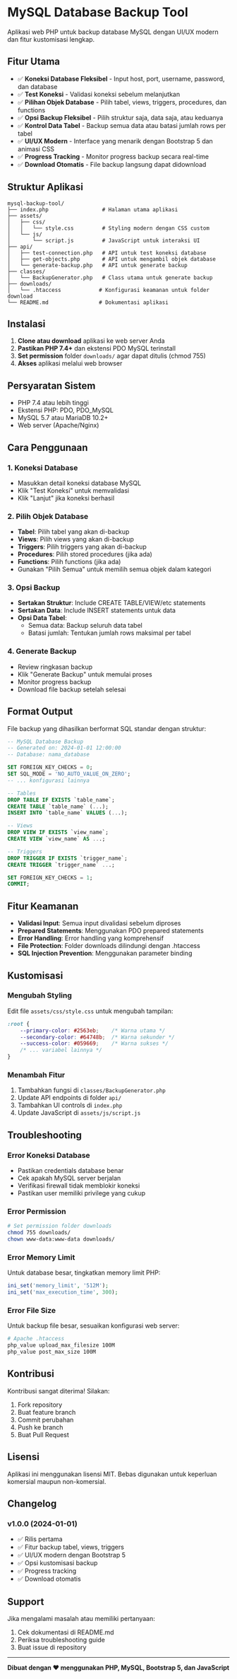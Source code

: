 # MySQL Database Backup Tool

Aplikasi web PHP untuk backup database MySQL dengan UI/UX modern dan fitur kustomisasi lengkap.

## Fitur Utama

- ✅ **Koneksi Database Fleksibel** - Input host, port, username, password, dan database
- ✅ **Test Koneksi** - Validasi koneksi sebelum melanjutkan
- ✅ **Pilihan Objek Database** - Pilih tabel, views, triggers, procedures, dan functions
- ✅ **Opsi Backup Fleksibel** - Pilih struktur saja, data saja, atau keduanya
- ✅ **Kontrol Data Tabel** - Backup semua data atau batasi jumlah rows per tabel
- ✅ **UI/UX Modern** - Interface yang menarik dengan Bootstrap 5 dan animasi CSS
- ✅ **Progress Tracking** - Monitor progress backup secara real-time
- ✅ **Download Otomatis** - File backup langsung dapat didownload

## Struktur Aplikasi

```
mysql-backup-tool/
├── index.php                 # Halaman utama aplikasi
├── assets/
│   ├── css/
│   │   └── style.css         # Styling modern dengan CSS custom
│   └── js/
│       └── script.js         # JavaScript untuk interaksi UI
├── api/
│   ├── test-connection.php   # API untuk test koneksi database
│   ├── get-objects.php       # API untuk mengambil objek database
│   └── generate-backup.php   # API untuk generate backup
├── classes/
│   └── BackupGenerator.php   # Class utama untuk generate backup
├── downloads/
│   └── .htaccess            # Konfigurasi keamanan untuk folder download
└── README.md                # Dokumentasi aplikasi
```

## Instalasi

1. **Clone atau download** aplikasi ke web server Anda
2. **Pastikan PHP 7.4+** dan ekstensi PDO MySQL terinstall
3. **Set permission** folder `downloads/` agar dapat ditulis (chmod 755)
4. **Akses** aplikasi melalui web browser

## Persyaratan Sistem

- PHP 7.4 atau lebih tinggi
- Ekstensi PHP: PDO, PDO_MySQL
- MySQL 5.7 atau MariaDB 10.2+
- Web server (Apache/Nginx)

## Cara Penggunaan

### 1. Koneksi Database
- Masukkan detail koneksi database MySQL
- Klik "Test Koneksi" untuk memvalidasi
- Klik "Lanjut" jika koneksi berhasil

### 2. Pilih Objek Database
- **Tabel**: Pilih tabel yang akan di-backup
- **Views**: Pilih views yang akan di-backup
- **Triggers**: Pilih triggers yang akan di-backup
- **Procedures**: Pilih stored procedures (jika ada)
- **Functions**: Pilih functions (jika ada)
- Gunakan "Pilih Semua" untuk memilih semua objek dalam kategori

### 3. Opsi Backup
- **Sertakan Struktur**: Include CREATE TABLE/VIEW/etc statements
- **Sertakan Data**: Include INSERT statements untuk data
- **Opsi Data Tabel**: 
  - Semua data: Backup seluruh data tabel
  - Batasi jumlah: Tentukan jumlah rows maksimal per tabel

### 4. Generate Backup
- Review ringkasan backup
- Klik "Generate Backup" untuk memulai proses
- Monitor progress backup
- Download file backup setelah selesai

## Format Output

File backup yang dihasilkan berformat SQL standar dengan struktur:

```sql
-- MySQL Database Backup
-- Generated on: 2024-01-01 12:00:00
-- Database: nama_database

SET FOREIGN_KEY_CHECKS = 0;
SET SQL_MODE = 'NO_AUTO_VALUE_ON_ZERO';
-- ... konfigurasi lainnya

-- Tables
DROP TABLE IF EXISTS `table_name`;
CREATE TABLE `table_name` (...);
INSERT INTO `table_name` VALUES (...);

-- Views
DROP VIEW IF EXISTS `view_name`;
CREATE VIEW `view_name` AS ...;

-- Triggers
DROP TRIGGER IF EXISTS `trigger_name`;
CREATE TRIGGER `trigger_name` ...;

SET FOREIGN_KEY_CHECKS = 1;
COMMIT;
```

## Fitur Keamanan

- **Validasi Input**: Semua input divalidasi sebelum diproses
- **Prepared Statements**: Menggunakan PDO prepared statements
- **Error Handling**: Error handling yang komprehensif
- **File Protection**: Folder downloads dilindungi dengan .htaccess
- **SQL Injection Prevention**: Menggunakan parameter binding

## Kustomisasi

### Mengubah Styling
Edit file `assets/css/style.css` untuk mengubah tampilan:

```css
:root {
    --primary-color: #2563eb;    /* Warna utama */
    --secondary-color: #64748b;  /* Warna sekunder */
    --success-color: #059669;    /* Warna sukses */
    /* ... variabel lainnya */
}
```

### Menambah Fitur
1. Tambahkan fungsi di `classes/BackupGenerator.php`
2. Update API endpoints di folder `api/`
3. Tambahkan UI controls di `index.php`
4. Update JavaScript di `assets/js/script.js`

## Troubleshooting

### Error Koneksi Database
- Pastikan credentials database benar
- Cek apakah MySQL server berjalan
- Verifikasi firewall tidak memblokir koneksi
- Pastikan user memiliki privilege yang cukup

### Error Permission
```bash
# Set permission folder downloads
chmod 755 downloads/
chown www-data:www-data downloads/
```

### Error Memory Limit
Untuk database besar, tingkatkan memory limit PHP:
```php
ini_set('memory_limit', '512M');
ini_set('max_execution_time', 300);
```

### Error File Size
Untuk backup file besar, sesuaikan konfigurasi web server:
```apache
# Apache .htaccess
php_value upload_max_filesize 100M
php_value post_max_size 100M
```

## Kontribusi

Kontribusi sangat diterima! Silakan:
1. Fork repository
2. Buat feature branch
3. Commit perubahan
4. Push ke branch
5. Buat Pull Request

## Lisensi

Aplikasi ini menggunakan lisensi MIT. Bebas digunakan untuk keperluan komersial maupun non-komersial.

## Changelog

### v1.0.0 (2024-01-01)
- ✅ Rilis pertama
- ✅ Fitur backup tabel, views, triggers
- ✅ UI/UX modern dengan Bootstrap 5
- ✅ Opsi kustomisasi backup
- ✅ Progress tracking
- ✅ Download otomatis

## Support

Jika mengalami masalah atau memiliki pertanyaan:
1. Cek dokumentasi di README.md
2. Periksa troubleshooting guide
3. Buat issue di repository

---

**Dibuat dengan ❤️ menggunakan PHP, MySQL, Bootstrap 5, dan JavaScript**